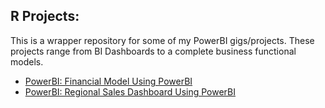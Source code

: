 ## R Projects:

This is a wrapper repository for some of my PowerBI gigs/projects. These projects range from BI Dashboards to a complete business functional models.

- [ PowerBI: Financial Model Using PowerBI](https://github.com/taricov/PoweBI_Financial_Model)<br/>
- [ PowerBI: Regional Sales Dashboard Using PowerBI](https://github.com/taricov/PowerBI_Regional_Sales_Dashboard)<br/>
